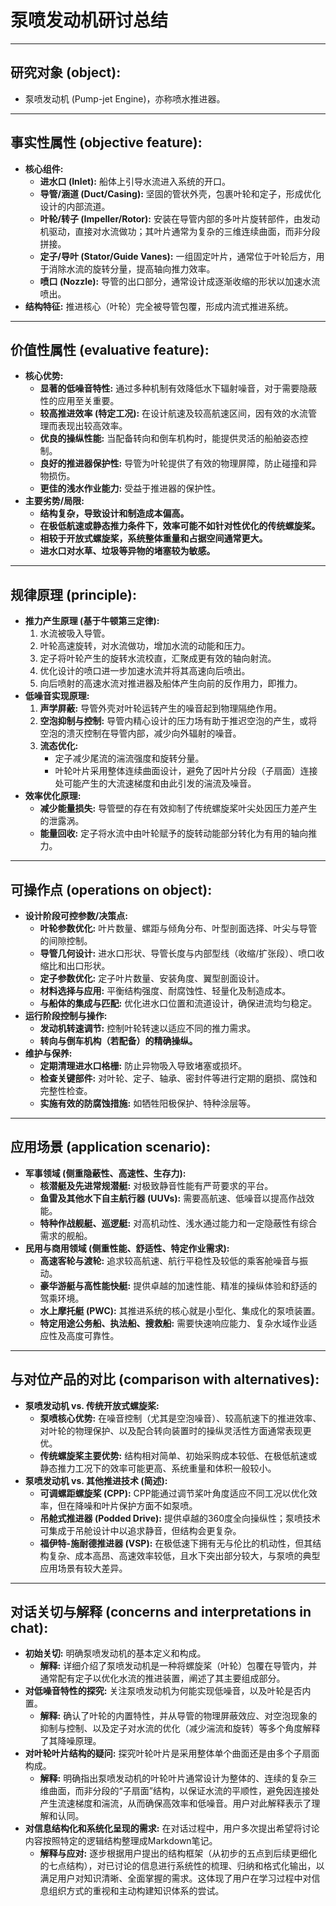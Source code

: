 # 泵喷发动机研讨总结

---

## 研究对象 (object):
* 泵喷发动机 (Pump-jet Engine)，亦称喷水推进器。

---

## 事实性属性 (objective feature):
* **核心组件:**
    * **进水口 (Inlet):** 船体上引导水流进入系统的开口。
    * **导管/涵道 (Duct/Casing):** 坚固的管状外壳，包裹叶轮和定子，形成优化设计的内部流道。
    * **叶轮/转子 (Impeller/Rotor):** 安装在导管内部的多叶片旋转部件，由发动机驱动，直接对水流做功；其叶片通常为复杂的三维连续曲面，而非分段拼接。
    * **定子/导叶 (Stator/Guide Vanes):** 一组固定叶片，通常位于叶轮后方，用于消除水流的旋转分量，提高轴向推力效率。
    * **喷口 (Nozzle):** 导管的出口部分，通常设计成逐渐收缩的形状以加速水流喷出。
* **结构特征:** 推进核心（叶轮）完全被导管包覆，形成内流式推进系统。

---

## 价值性属性 (evaluative feature):
* **核心优势:**
    * **显著的低噪音特性:** 通过多种机制有效降低水下辐射噪音，对于需要隐蔽性的应用至关重要。
    * **较高推进效率 (特定工况):** 在设计航速及较高航速区间，因有效的水流管理而表现出较高效率。
    * **优良的操纵性能:** 当配备转向和倒车机构时，能提供灵活的船舶姿态控制。
    * **良好的推进器保护性:** 导管为叶轮提供了有效的物理屏障，防止碰撞和异物损伤。
    * **更佳的浅水作业能力:** 受益于推进器的保护性。
* **主要劣势/局限:**
    * **结构复杂，导致设计和制造成本偏高。**
    * **在极低航速或静态推力条件下，效率可能不如针对性优化的传统螺旋桨。**
    * **相较于开放式螺旋桨，系统整体重量和占据空间通常更大。**
    * **进水口对水草、垃圾等异物的堵塞较为敏感。**

---

## 规律原理 (principle):
* **推力产生原理 (基于牛顿第三定律):**
    1.  水流被吸入导管。
    2.  叶轮高速旋转，对水流做功，增加水流的动能和压力。
    3.  定子将叶轮产生的旋转水流校直，汇聚成更有效的轴向射流。
    4.  优化设计的喷口进一步加速水流并将其高速向后喷出。
    5.  向后喷射的高速水流对推进器及船体产生向前的反作用力，即推力。
* **低噪音实现原理:**
    1.  **声学屏蔽:** 导管外壳对叶轮运转产生的噪音起到物理隔绝作用。
    2.  **空泡抑制与控制:** 导管内精心设计的压力场有助于推迟空泡的产生，或将空泡的溃灭控制在导管内部，减少向外辐射的噪音。
    3.  **流态优化:**
        * 定子减少尾流的湍流强度和旋转分量。
        * 叶轮叶片采用整体连续曲面设计，避免了因叶片分段（子扇面）连接处可能产生的大流速梯度和由此引发的湍流及噪音。
* **效率优化原理:**
    * **减少能量损失:** 导管壁的存在有效抑制了传统螺旋桨叶尖处因压力差产生的泄露涡。
    * **能量回收:** 定子将水流中由叶轮赋予的旋转动能部分转化为有用的轴向推力。

---

## 可操作点 (operations on object):
* **设计阶段可控参数/决策点:**
    * **叶轮参数优化:** 叶片数量、螺距与倾角分布、叶型剖面选择、叶尖与导管的间隙控制。
    * **导管几何设计:** 进水口形状、导管长度与内部型线（收缩/扩张段）、喷口收缩比和出口形状。
    * **定子参数优化:** 定子叶片数量、安装角度、翼型剖面设计。
    * **材料选择与应用:** 平衡结构强度、耐腐蚀性、轻量化及制造成本。
    * **与船体的集成与匹配:** 优化进水口位置和流道设计，确保进流均匀稳定。
* **运行阶段控制与操作:**
    * **发动机转速调节:** 控制叶轮转速以适应不同的推力需求。
    * **转向与倒车机构（若配备）的精确操纵。**
* **维护与保养:**
    * **定期清理进水口格栅:** 防止异物吸入导致堵塞或损坏。
    * **检查关键部件:** 对叶轮、定子、轴承、密封件等进行定期的磨损、腐蚀和完整性检查。
    * **实施有效的防腐蚀措施:** 如牺牲阳极保护、特种涂层等。

---

## 应用场景 (application scenario):
* **军事领域 (侧重隐蔽性、高速性、生存力):**
    * **核潜艇及先进常规潜艇:** 对极致静音性能有严苛要求的平台。
    * **鱼雷及其他水下自主航行器 (UUVs):** 需要高航速、低噪音以提高作战效能。
    * **特种作战舰艇、巡逻艇:** 对高机动性、浅水通过能力和一定隐蔽性有综合需求的舰船。
* **民用与商用领域 (侧重性能、舒适性、特定作业需求):**
    * **高速客轮与渡轮:** 追求较高航速、航行平稳性及较低的乘客舱噪音与振动。
    * **豪华游艇与高性能快艇:** 提供卓越的加速性能、精准的操纵体验和舒适的驾乘环境。
    * **水上摩托艇 (PWC):** 其推进系统的核心就是小型化、集成化的泵喷装置。
    * **特定用途公务船、执法船、搜救船:** 需要快速响应能力、复杂水域作业适应性及高度可靠性。

---

## 与对位产品的对比 (comparison with alternatives):
* **泵喷发动机 vs. 传统开放式螺旋桨:**
    * **泵喷核心优势:** 在噪音控制（尤其是空泡噪音）、较高航速下的推进效率、对叶轮的物理保护、以及配合转向装置时的操纵灵活性方面通常表现更优。
    * **传统螺旋桨主要优势:** 结构相对简单、初始采购成本较低、在极低航速或静态推力工况下的效率可能更高、系统重量和体积一般较小。
* **泵喷发动机 vs. 其他推进技术 (简述):**
    * **可调螺距螺旋桨 (CPP):** CPP能通过调节桨叶角度适应不同工况以优化效率，但在降噪和叶片保护方面不如泵喷。
    * **吊舱式推进器 (Podded Drive):** 提供卓越的360度全向操纵性；泵喷技术可集成于吊舱设计中以追求静音，但结构会更复杂。
    * **福伊特-施耐德推进器 (VSP):** 在极低速下拥有无与伦比的机动性，但其结构复杂、成本高昂、高速效率较低，且水下突出部分较大，与泵喷的典型应用场景有较大差异。

---

## 对话关切与解释 (concerns and interpretations in chat):
* **初始关切:** 明确泵喷发动机的基本定义和构成。
    * **解释:** 详细介绍了泵喷发动机是一种将螺旋桨（叶轮）包覆在导管内，并通常配有定子以优化水流的推进装置，阐述了其主要组成部分。
* **对低噪音特性的探究:** 关注泵喷发动机为何能实现低噪音，以及叶轮是否内置。
    * **解释:** 确认了叶轮的内置特性，并从导管的物理屏蔽效应、对空泡现象的抑制与控制、以及定子对水流的优化（减少湍流和旋转）等多个角度解释了其降噪原理。
* **对叶轮叶片结构的疑问:** 探究叶轮叶片是采用整体单个曲面还是由多个子扇面构成。
    * **解释:** 明确指出泵喷发动机的叶轮叶片通常设计为整体的、连续的复杂三维曲面，而非分段的“子扇面”结构，以保证水流的平顺性，避免因连接处产生流速梯度和湍流，从而确保高效率和低噪音。用户对此解释表示了理解和认同。
* **对信息结构化和系统化呈现的需求:** 在对话过程中，用户多次提出希望将讨论内容按照特定的逻辑结构整理成Markdown笔记。
    * **解释与应对:** 逐步根据用户提出的结构框架（从初步的五点到后续更细化的七点结构），对已讨论的信息进行系统性的梳理、归纳和格式化输出，以满足用户对知识清晰、全面掌握的需求。这体现了用户在学习过程中对信息组织方式的重视和主动构建知识体系的尝试。